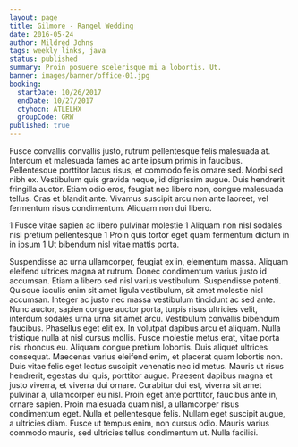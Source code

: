 ```yaml
---
layout: page
title: Gilmore - Rangel Wedding
date: 2016-05-24
author: Mildred Johns
tags: weekly links, java
status: published
summary: Proin posuere scelerisque mi a lobortis. Ut.
banner: images/banner/office-01.jpg
booking:
  startDate: 10/26/2017
  endDate: 10/27/2017
  ctyhocn: ATLELHX
  groupCode: GRW
published: true
---
```

Fusce convallis convallis justo, rutrum pellentesque felis malesuada at. Interdum et malesuada fames ac ante ipsum primis in faucibus. Pellentesque porttitor lacus risus, et commodo felis ornare sed. Morbi sed nibh ex. Vestibulum quis gravida neque, id dignissim augue. Duis hendrerit fringilla auctor. Etiam odio eros, feugiat nec libero non, congue malesuada tellus. Cras et blandit ante. Vivamus suscipit arcu non ante laoreet, vel fermentum risus condimentum. Aliquam non dui libero.

1 Fusce vitae sapien ac libero pulvinar molestie
1 Aliquam non nisl sodales nisl pretium pellentesque
1 Proin quis tortor eget quam fermentum dictum in in ipsum
1 Ut bibendum nisl vitae mattis porta.

Suspendisse ac urna ullamcorper, feugiat ex in, elementum massa. Aliquam eleifend ultrices magna at rutrum. Donec condimentum varius justo id accumsan. Etiam a libero sed nisl varius vestibulum. Suspendisse potenti. Quisque iaculis enim sit amet ligula vestibulum, sit amet molestie nisl accumsan. Integer ac justo nec massa vestibulum tincidunt ac sed ante. Nunc auctor, sapien congue auctor porta, turpis risus ultricies velit, interdum sodales urna urna sit amet arcu. Vestibulum convallis bibendum faucibus. Phasellus eget elit ex. In volutpat dapibus arcu et aliquam. Nulla tristique nulla at nisl cursus mollis.
Fusce molestie metus erat, vitae porta nisi rhoncus eu. Aliquam congue pretium lobortis. Duis aliquet ultrices consequat. Maecenas varius eleifend enim, et placerat quam lobortis non. Duis vitae felis eget lectus suscipit venenatis nec id metus. Mauris ut risus hendrerit, egestas dui quis, porttitor augue. Praesent dapibus magna et justo viverra, et viverra dui ornare. Curabitur dui est, viverra sit amet pulvinar a, ullamcorper eu nisl. Proin eget ante porttitor, faucibus ante in, ornare sapien. Proin malesuada quam nisl, a ullamcorper risus condimentum eget. Nulla et pellentesque felis. Nullam eget suscipit augue, a ultricies diam. Fusce ut tempus enim, non cursus odio. Mauris varius commodo mauris, sed ultricies tellus condimentum ut. Nulla facilisi.
